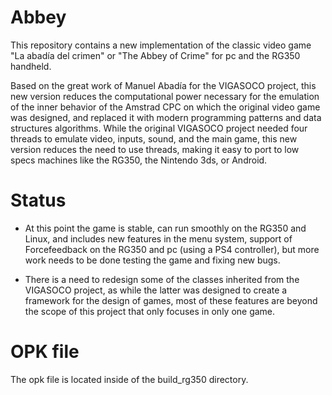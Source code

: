 # Abbey

This repository contains a new implementation of the classic video game "La abadía del crimen" or "The Abbey of Crime" for pc and the RG350 handheld. 

Based on the great work of Manuel Abadía for the VIGASOCO project, this new version reduces the computational power necessary for the emulation of the inner behavior of the Amstrad CPC on which the original video game was designed, and replaced it with modern programming patterns and data structures algorithms. While the original VIGASOCO project needed four threads to emulate video, inputs, sound, and the main game, this new version reduces the need to use threads, making it easy to port to low specs machines like the RG350, the Nintendo 3ds, or Android.

# Status
* At this point the game is stable, can run smoothly on the RG350 and Linux, and includes new features in the menu system, support of Forcefeedback on the RG350 and pc (using a PS4 controller), but more work needs to be done testing the game and fixing new bugs.

* There is a need to redesign some of the classes inherited from the VIGASOCO project, as while the latter was designed to create a framework for the design of games, most of these features are beyond the scope of this project that only focuses in only one game.

# OPK file
The opk file is located inside of the build_rg350 directory.
